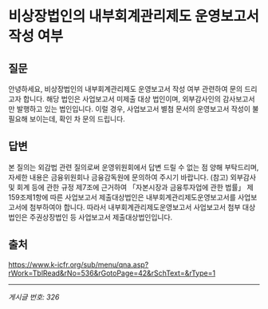 # 비상장법인의 내부회계관리제도 운영보고서 작성 여부

## 질문
안녕하세요,
비상장법인의 내부회계관리제도 운영보고서 작성 여부 관련하여 문의 드리고자 합니다.
해당 법인은 사업보고서 미제출 대상 법인이며, 외부감사인의 감사보고서만 발행하고 있는 법인입니다.
이럴 경우, 사업보고서 별첨 문서의 운영보고서 작성이 불필요해 보이는데, 확인 차 문의 드립니다.

## 답변
본 질의는 외감법 관련 질의로써 운영위원회에서 답변 드릴 수 없는 점 양해 부탁드리며, 자세한 내용은 금융위원회나 금융감독원에 문의하여 주시기 바랍니다.
(참고)
외부감사 및 회계 등에 관한 규정 제7조에 근거하여 「자본시장과 금융투자업에 관한 법률」 제159조제1항에 따른 사업보고서 제출대상법인은 내부회계관리제도운영보고서를 사업보고서에 첨부하여야 합니다. 따라서 내부회계관리제도운영보고서 사업보고서 첨부 대상 법인은 주권상장법인 등 사업보고서 제출대상법인입니다.

## 출처
https://www.k-icfr.org/sub/menu/qna.asp?rWork=TblRead&rNo=536&rGotoPage=42&rSchText=&rType=1

---
*게시글 번호: 326*
